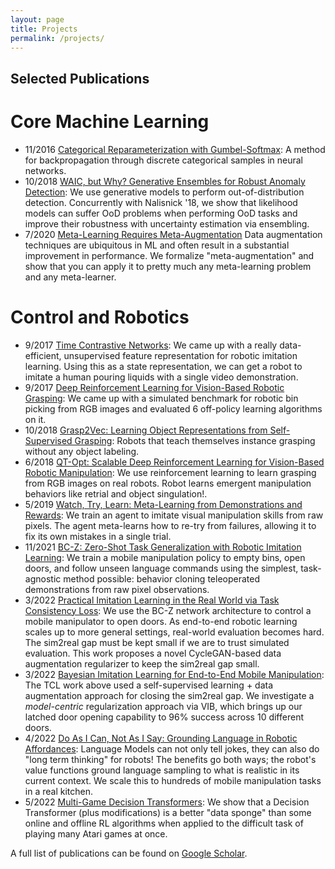 ```yaml
---
layout: page
title: Projects
permalink: /projects/
---
```


## Selected Publications

# Core Machine Learning

- 11/2016 [Categorical Reparameterization with Gumbel-Softmax](https://arxiv.org/abs/1611.01144): A method for backpropagation through discrete categorical samples in neural networks.
- 10/2018 [WAIC, but Why? Generative Ensembles for Robust Anomaly Detection](https://arxiv.org/abs/1810.01392): We use generative models to perform out-of-distribution detection. Concurrently with Nalisnick '18, we show that likelihood models can suffer OoD problems when performing OoD tasks and improve their robustness with uncertainty estimation via ensembling.
- 7/2020 [Meta-Learning Requires Meta-Augmentation](https://arxiv.org/abs/2007.05549/)
Data augmentation techniques are ubiquitous in ML and often result in a substantial improvement in performance. We formalize "meta-augmentation" and show that you can apply it to pretty much any meta-learning problem and any meta-learner.

# Control and Robotics

- 9/2017 [Time Contrastive Networks](https://sermanet.github.io/tcn/): We came up with a really data-efficient, unsupervised feature representation for robotic imitation learning. Using this as a state representation, we can get a robot to imitate a human pouring liquids with a single video demonstration.
- 9/2017 [Deep Reinforcement Learning for Vision-Based Robotic Grasping](https://goo.gl/pyMd6p): We came up with a simulated benchmark for robotic bin picking from RGB images and evaluated 6 off-policy learning algorithms on it.
- 10/2018 [Grasp2Vec: Learning Object Representations from Self-Supervised Grasping](https://sites.google.com/site/grasp2vec/): Robots that teach themselves instance grasping without any object labeling.
- 6/2018 [QT-Opt: Scalable Deep Reinforcement Learning for Vision-Based Robotic Manipulation](https://sites.google.com/corp/view/qtopt): We use reinforcement learning to learn grasping from RGB images on real robots. Robot learns emergent manipulation behaviors like retrial and object singulation!.
- 5/2019 [Watch, Try, Learn: Meta-Learning from Demonstrations and Rewards](https://sites.google.com/corp/view/watch-try-learn-project/): We train an agent to imitate visual manipulation skills from raw pixels. The agent meta-learns how to re-try from failures, allowing it to fix its own mistakes in a single trial.
- 11/2021 [BC-Z: Zero-Shot Task Generalization with Robotic Imitation Learning](https://sites.google.com/view/bc-z/home): We train a mobile manipulation policy to empty bins, open doors, and follow unseen language commands using the simplest, task-agnostic method possible: behavior cloning teleoperated demonstrations from raw pixel observations.
- 3/2022 [Practical Imitation Learning in the Real World via Task Consistency Loss](https://arxiv.org/abs/2202.01862): We use the BC-Z network architecture to control a mobile manipulator to open doors. As end-to-end robotic learning scales up to more general settings, real-world evaluation becomes hard. The sim2real gap must be kept small if we are to trust simulated evaluation. This work proposes a novel CycleGAN-based data augmentation regularizer to keep the sim2real gap small.
- 3/2022 [Bayesian Imitation Learning for End-to-End Mobile Manipulation](https://arxiv.org/abs/2202.07600): The TCL work above used a self-supervised learning + data augmentation approach for closing the sim2real gap. We investigate a *model-centric* regularization approach via VIB, which brings up our latched door opening capability to 96% success across 10 different doors. 
- 4/2022 [Do As I Can, Not As I Say: Grounding Language in Robotic Affordances](https://say-can.github.io/): Language Models can not only tell jokes, they can also do "long term thinking" for robots! The benefits go both ways; the robot's value functions ground language sampling to what is realistic in its current context. We scale this to hundreds of mobile manipulation tasks in a real kitchen.
- 5/2022 [Multi-Game Decision Transformers](https://sites.google.com/view/multi-game-transformers): We show that a Decision Transformer (plus modifications) is a better "data sponge" than some online and offline RL algorithms when applied to the difficult task of playing many Atari games at once.

A full list of publications can be found on [Google Scholar](https://scholar.google.com/citations?user=JOYf6ygAAAAJ&hl=en&oi=ao).
